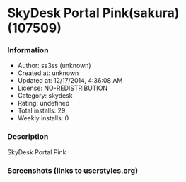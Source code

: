 # SkyDesk Portal Pink(sakura) (107509)

### Information
- Author: ss3ss (unknown)
- Created at: unknown
- Updated at: 12/17/2014, 4:36:08 AM
- License: NO-REDISTRIBUTION
- Category: skydesk
- Rating: undefined
- Total installs: 29
- Weekly installs: 0


### Description
SkyDesk Portal Pink


### Screenshots (links to userstyles.org)



